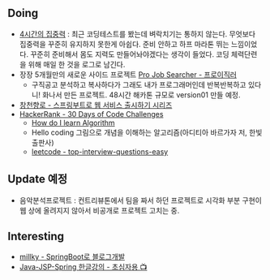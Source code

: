 ## Doing
- [4시간의 집중력](/Learning_by_doing/prepareForkeymove.md) : 최근 코딩테스트를 봤는데 벼락치기는 통하지 않는다. 무엇보다 집중력을 꾸준히 유지하지 못한게 아쉽다. 준비 안하고 하프 마라톤 뛰는 느낌이었다. 꾸준히 준비해서 몸도 지력도 만들어놔야겠다는 생각이 들었다. 코딩 체력단련을 위해 매일 한 것을 로그로 남긴다. 
- 장장 5개월만의 새로운 사이드 프로젝트 [Pro Job Searcher - 프로이직러](https://github.com/pro00er/projobsearcher)
  - 구직공고 분석하고 복사하다가 그래도 내가 프로그래머인데 반복반복하고 있다니! 화나서 만든 프로젝트. 48시간 해카톤 규모로 version01 만들 예정.
- [창천향로 - 스프링부트로 웹 서비스 출시하기 시리즈](http://jojoldu.tistory.com/250?category=635883)
- [HackerRank - 30 Days of Code Challenges]()
  - [How do I learn Algorithm](https://www.quora.com/How-do-I-learn-algorithms-2/answer/Sief-Khafagi?share=df7a56f1&srid=pCJkw)
  - Hello coding 그림으로 개념을 이해하는 알고리즘(아디티아 바르가자 저, 한빛출판사)
  - [leetcode - top-interview-questions-easy](https://leetcode.com/explore/interview/card/top-interview-questions-easy/)

## Update 예정
- 음악분석프로젝트 : 컨트리뷰톤에서 팀을 짜서 하던 프로젝트로 시각화 부분 구현이 웹 상에 올려지지 않아서 비공개로 프로젝트 고치는 중.

## Interesting
- [millky - SpringBoot로 블로그개발](http://millky.com/@origoni/post/1100?language=ko_kr)
- [Java-JSP-Spring 한글강의 - 초심자용 :tv:](https://youtu.be/MD3YGrofnDY)